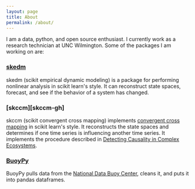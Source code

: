```yaml
---
layout: page
title: About
permalink: /about/
---
```


I am a data, python, and open source enthusiast. I currently work as a research technician at UNC Wilmington. Some of the packages I am working on are:

### [skedm][skedm-gh]

skedm (scikit empirical dynamic modeling) is a package for performing nonlinear analysis in scikit learn's style. It can reconstruct state spaces, forecast, and see if the behavior of a system has changed.

### [skccm][skccm-gh]

skccm (scikit convergent cross mapping) implements [convergent cross mapping][ccm-wiki] in scikit learn's style. It reconstructs the state spaces and determines if one time series is influencing another time series. It implements the procedure described in [Detecting Causality in Complex Ecosystems][ccm-paper].


### [BuoyPy][buoypy-gh]

BuoyPy pulls data from the [National Data Buoy Center][ndbc], cleans it, and puts it into pandas dataframes.


[buoypy-gh]: https://github.com/NickC1/buoypy
[ndbc]: http://www.ndbc.noaa.gov/
[sknla-gh]: https://nickc1.github.io/skedm
[skedm-gh]: https://nickc1.github.io/skccm
[ccm-wiki]: https://www.wikiwand.com/en/Convergent_cross_mapping
[ccm-paper]: http://science.sciencemag.org/content/338/6106/496
